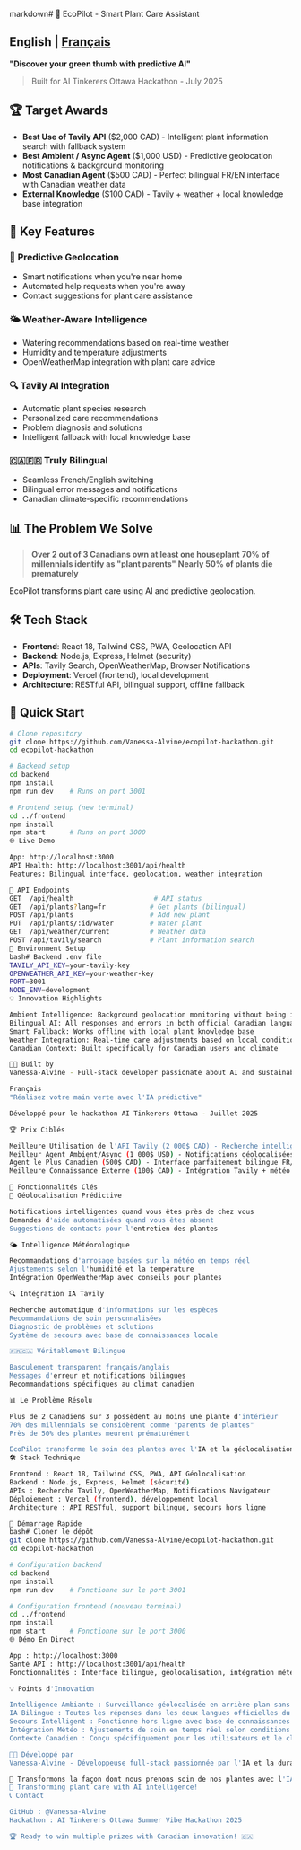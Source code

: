 markdown# 🌱 EcoPilot - Smart Plant Care Assistant

## English | [Français](#français)

**"Discover your green thumb with predictive AI"**

> Built for AI Tinkerers Ottawa Hackathon - July 2025

## 🏆 Target Awards

- **Best Use of Tavily API** ($2,000 CAD) - Intelligent plant information search with fallback system
- **Best Ambient / Async Agent** ($1,000 USD) - Predictive geolocation notifications & background monitoring
- **Most Canadian Agent** ($500 CAD) - Perfect bilingual FR/EN interface with Canadian weather data
- **External Knowledge** ($100 CAD) - Tavily + weather + local knowledge base integration

## 🚀 Key Features

### 📍 **Predictive Geolocation**
- Smart notifications when you're near home
- Automated help requests when you're away
- Contact suggestions for plant care assistance

### 🌤️ **Weather-Aware Intelligence**
- Watering recommendations based on real-time weather
- Humidity and temperature adjustments
- OpenWeatherMap integration with plant care advice

### 🔍 **Tavily AI Integration**
- Automatic plant species research
- Personalized care recommendations
- Problem diagnosis and solutions
- Intelligent fallback with local knowledge base

### 🇨🇦🇫🇷 **Truly Bilingual**
- Seamless French/English switching
- Bilingual error messages and notifications
- Canadian climate-specific recommendations

## 📊 The Problem We Solve

> **Over 2 out of 3 Canadians own at least one houseplant**
> **70% of millennials identify as "plant parents"**
> **Nearly 50% of plants die prematurely**

EcoPilot transforms plant care using AI and predictive geolocation.

## 🛠️ Tech Stack

- **Frontend**: React 18, Tailwind CSS, PWA, Geolocation API
- **Backend**: Node.js, Express, Helmet (security)
- **APIs**: Tavily Search, OpenWeatherMap, Browser Notifications
- **Deployment**: Vercel (frontend), local development
- **Architecture**: RESTful API, bilingual support, offline fallback

## 🚀 Quick Start

```bash
# Clone repository
git clone https://github.com/Vanessa-Alvine/ecopilot-hackathon.git
cd ecopilot-hackathon

# Backend setup
cd backend
npm install
npm run dev    # Runs on port 3001

# Frontend setup (new terminal)
cd ../frontend  
npm install
npm start      # Runs on port 3000
🌐 Live Demo

App: http://localhost:3000
API Health: http://localhost:3001/api/health
Features: Bilingual interface, geolocation, weather integration

🎯 API Endpoints
GET  /api/health                    # API status
GET  /api/plants?lang=fr           # Get plants (bilingual)
POST /api/plants                   # Add new plant
PUT  /api/plants/:id/water         # Water plant
GET  /api/weather/current          # Weather data
POST /api/tavily/search            # Plant information search
🔑 Environment Setup
bash# Backend .env file
TAVILY_API_KEY=your-tavily-key
OPENWEATHER_API_KEY=your-weather-key
PORT=3001
NODE_ENV=development
💡 Innovation Highlights

Ambient Intelligence: Background geolocation monitoring without being intrusive
Bilingual AI: All responses and errors in both official Canadian languages
Smart Fallback: Works offline with local plant knowledge base
Weather Integration: Real-time care adjustments based on local conditions
Canadian Context: Built specifically for Canadian users and climate

👨‍💻 Built by
Vanessa-Alvine - Full-stack developer passionate about AI and sustainability

Français
"Réalisez votre main verte avec l'IA prédictive"

Développé pour le hackathon AI Tinkerers Ottawa - Juillet 2025

🏆 Prix Ciblés

Meilleure Utilisation de l'API Tavily (2 000$ CAD) - Recherche intelligente d'informations sur les plantes
Meilleur Agent Ambient/Async (1 000$ USD) - Notifications géolocalisées prédictives
Agent le Plus Canadien (500$ CAD) - Interface parfaitement bilingue FR/EN
Meilleure Connaissance Externe (100$ CAD) - Intégration Tavily + météo + base locale

🚀 Fonctionnalités Clés
📍 Géolocalisation Prédictive

Notifications intelligentes quand vous êtes près de chez vous
Demandes d'aide automatisées quand vous êtes absent
Suggestions de contacts pour l'entretien des plantes

🌤️ Intelligence Météorologique

Recommandations d'arrosage basées sur la météo en temps réel
Ajustements selon l'humidité et la température
Intégration OpenWeatherMap avec conseils pour plantes

🔍 Intégration IA Tavily

Recherche automatique d'informations sur les espèces
Recommandations de soin personnalisées
Diagnostic de problèmes et solutions
Système de secours avec base de connaissances locale

🇫🇷🇨🇦 Véritablement Bilingue

Basculement transparent français/anglais
Messages d'erreur et notifications bilingues
Recommandations spécifiques au climat canadien

📊 Le Problème Résolu

Plus de 2 Canadiens sur 3 possèdent au moins une plante d'intérieur
70% des millennials se considèrent comme "parents de plantes"
Près de 50% des plantes meurent prématurément

EcoPilot transforme le soin des plantes avec l'IA et la géolocalisation prédictive.
🛠️ Stack Technique

Frontend : React 18, Tailwind CSS, PWA, API Géolocalisation
Backend : Node.js, Express, Helmet (sécurité)
APIs : Recherche Tavily, OpenWeatherMap, Notifications Navigateur
Déploiement : Vercel (frontend), développement local
Architecture : API RESTful, support bilingue, secours hors ligne

🚀 Démarrage Rapide
bash# Cloner le dépôt
git clone https://github.com/Vanessa-Alvine/ecopilot-hackathon.git
cd ecopilot-hackathon

# Configuration backend
cd backend
npm install
npm run dev    # Fonctionne sur le port 3001

# Configuration frontend (nouveau terminal)
cd ../frontend  
npm install
npm start      # Fonctionne sur le port 3000
🌐 Démo En Direct

App : http://localhost:3000
Santé API : http://localhost:3001/api/health
Fonctionnalités : Interface bilingue, géolocalisation, intégration météo

💡 Points d'Innovation

Intelligence Ambiante : Surveillance géolocalisée en arrière-plan sans intrusion
IA Bilingue : Toutes les réponses dans les deux langues officielles du Canada
Secours Intelligent : Fonctionne hors ligne avec base de connaissances locale
Intégration Météo : Ajustements de soin en temps réel selon conditions locales
Contexte Canadien : Conçu spécifiquement pour les utilisateurs et le climat canadiens

👨‍💻 Développé par
Vanessa-Alvine - Développeuse full-stack passionnée par l'IA et la durabilité

🌱 Transformons la façon dont nous prenons soin de nos plantes avec l'IA !
🌱 Transforming plant care with AI intelligence!
📞 Contact

GitHub : @Vanessa-Alvine
Hackathon : AI Tinkerers Ottawa Summer Vibe Hackathon 2025

🏆 Ready to win multiple prizes with Canadian innovation! 🇨🇦